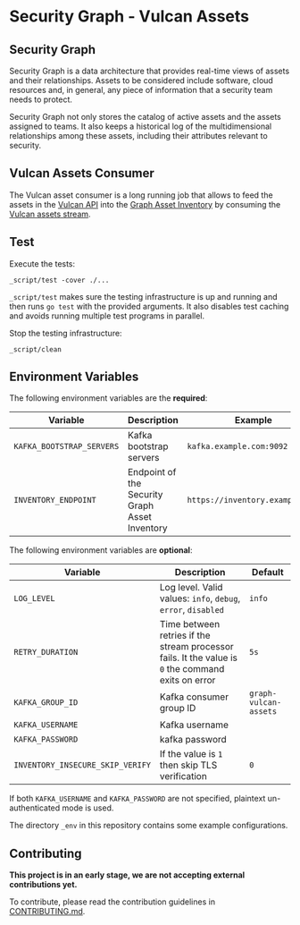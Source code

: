 # Security Graph - Vulcan Assets

## Security Graph

Security Graph is a data architecture that provides real-time views of assets
and their relationships. Assets to be considered include software, cloud
resources and, in general, any piece of information that a security team needs
to protect.

Security Graph not only stores the catalog of active assets and the assets
assigned to teams. It also keeps a historical log of the multidimensional
relationships among these assets, including their attributes relevant to
security.

## Vulcan Assets Consumer

The Vulcan asset consumer is a long running job that allows to feed the assets
in the [Vulcan API] into the [Graph Asset Inventory] by consuming the [Vulcan
assets stream].

## Test

Execute the tests:

```
_script/test -cover ./...
```

`_script/test` makes sure the testing infrastructure is up and running and then
runs `go test` with the provided arguments. It also disables test caching and
avoids running multiple test programs in parallel.

Stop the testing infrastructure:

```
_script/clean
```

## Environment Variables

The following environment variables are the **required**:

| Variable | Description | Example |
| --- | --- | --- |
| `KAFKA_BOOTSTRAP_SERVERS` | Kafka bootstrap servers | `kafka.example.com:9092` |
| `INVENTORY_ENDPOINT` | Endpoint of the Security Graph Asset Inventory | `https://inventory.example.com` |

The following environment variables are **optional**:

| Variable | Description | Default |
| --- | --- | --- |
| `LOG_LEVEL` | Log level. Valid values: `info`, `debug`, `error`, `disabled` | `info` |
| `RETRY_DURATION` | Time between retries if the stream processor fails. It the value is `0` the command exits on error | `5s` |
| `KAFKA_GROUP_ID` | Kafka consumer group ID | `graph-vulcan-assets` |
| `KAFKA_USERNAME` | Kafka username | |
| `KAFKA_PASSWORD` | kafka password | |
| `INVENTORY_INSECURE_SKIP_VERIFY` | If the value is `1` then skip TLS verification | `0` |

If both `KAFKA_USERNAME` and `KAFKA_PASSWORD` are not specified, plaintext
un-authenticated mode is used.

The directory `_env` in this repository contains some example configurations.

## Contributing

**This project is in an early stage, we are not accepting external
contributions yet.**

To contribute, please read the contribution guidelines in [CONTRIBUTING.md].


[Vulcan API]: https://github.com/adevinta/vulcan-api
[Graph Asset Inventory]: https://github.com/adevinta/graph-asset-inventory-api
[Vulcan assets stream]: https://github.com/adevinta/vulcan-api/blob/master/docs/asyncapi.yaml
[CONTRIBUTING.md]: CONTRIBUTING.md
